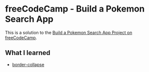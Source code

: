 # freeCodeCamp - Build a Pokemon Search App

This is a solution to the [Build a Pokemon Search App Project on freeCodeCamp](https://www.freecodecamp.org/learn/javascript-algorithms-and-data-structures-v8/build-a-pokemon-search-app-project/build-a-pokemon-search-app).

## What I learned

- [border-collapse](https://developer.mozilla.org/en-US/docs/Web/CSS/border-collapse)
